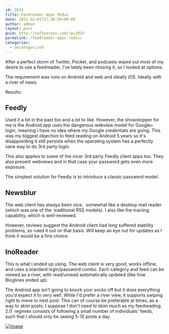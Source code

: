 ```yaml
---
id: 2033
title: Feedreader Apps Redux
date: 2015-02-01T17:20:56+00:00
author: admin
layout: post
guid: http://softwareas.com/?p=2033
permalink: /feedreader-apps-redux/
categories:
  - Uncategorized
---
```

After a perfect storm of Twitter, Pocket, and podcasts wiped out most of my desire to use a feedreader, I've lately been missing it, so I looked at options.

The requirement was runs on Android and web and ideally iOS. Ideally with a river of news.

Results:

## Feedly

Used it a bit in the past too and a lot to like. However, the showstopper for me is the Android app uses the dangerous webview model for Google+ login, meaning I have no idea where my Google credentials are going. This was my biggest objection to feed reading on Android 5 years so it's disappointing it still persists when the operating system has a perfectly sane way to do 3rd party login.

This also applies to some of the nicer 3rd party Feedly client apps too. They also present webviews and in that case your password gets even more exposure.

The simplest solution for Feedly is to introduce a classic password model.

## Newsblur

The web client has always been nice,&nbsp; somewhat like a desktop mail reader (which was one of the&nbsp; traditional RSS models). I also like the training capability, which is well-reviewed.

However, reviews suggest the Android client had long suffered stability problems, so ruled it out on that basis. Will keep an eye out for updates as I think it would be a fine choice.

## InoReader

This is what I ended up using. The web client is very good, works offline, and uses a standard login/password combo. Each category and feed can be viewed as a river, with read/unread automatically updated (like how Bloglines ended up).

The Android app isn't going to knock your socks off but it does everything you'd expect it to very well. While I'd prefer a river view, it supports swiping right to move to next post. This can of course be preferable at times, as a way to skim posts. I suppose I don't need to skim much as my feedreading 2.0&nbsp; regimen consists of following a small number of individuals' feeds, such that I should only be seeing 5-10 posts a day.

<a href="http://softwareas.com/wp-content/uploads/2015/02/wpid-wp-1422811215821.gif"><img title="wp-1422811215821" class="alignnone size-full"  alt="image" src="http://softwareas.com/wp-content/uploads/2015/02/wpid-wp-1422811215821.gif" /></a>